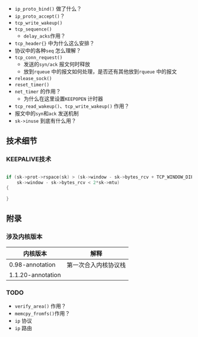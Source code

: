 * `ip_proto_bind()` 做了什么？
* `ip_proto_accept()`？
* `tcp_write_wakeup()`
* `tcp_sequence()`
  * `delay_acks`作用？
* `tcp_header{}` 中为什么这么安排？
* 协议中的各种`seq` 怎么理解？
* `tcp_conn_request()`
  * 发送的`syn/ack` 报文何时释放
  * 放到`rqueue` 中的报文如何处理，是否还有其他放到`rqueue` 中的报文
* `release_sock()`
* `reset_timer()`
* `net_timer` 的作用？
  * 为什么在这里设置`KEEPOPEN` 计时器
* `tcp_read_wakeup()`、`tcp_write_wakeup()` 作用？
* 报文中的`syn`和`ack` 发送机制
* `sk->inuse` 到底有什么用？



## 技术细节

### KEEPALIVE技术









```c

if (sk->prot->rspace(sk) > (sk->window - sk->bytes_rcv + TCP_WINDOW_DIFF) || 
    sk->window - sk->bytes_rcv < 2*sk->mtu)
{
	
}

```









## 附录

### 涉及内核版本

| 内核版本          | 解释                 |
| ----------------- | -------------------- |
| 0.98-annotation   | 第一次合入内核协议栈 |
| 1.1.20-annotation |                      |



### TODO

* `verify_area()` 作用？
* `memcpy_fromfs()`作用？
* `ip` 协议
* `ip` 路由

